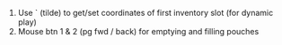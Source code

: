 1. Use ` (tilde) to get/set coordinates of first inventory slot (for dynamic play)
2. Mouse btn 1 & 2 (pg fwd / back) for emptying and filling pouches
